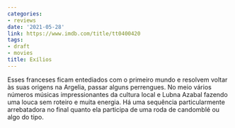 ```yaml
---
categories:
- reviews
date: '2021-05-28'
link: https://www.imdb.com/title/tt0400420
tags:
- draft
- movies
title: Exílios
---
```


Esses franceses ficam entediados com o primeiro mundo e resolvem voltar às suas origens na Argelia, passar alguns perrengues. No meio vários números músicas impressionantes da cultura local e Lubna Azabal fazendo uma louca sem roteiro e muita energia. Há uma sequência particularmente arrebatadora no final quanto ela participa de uma roda de candomblé ou algo do tipo.
